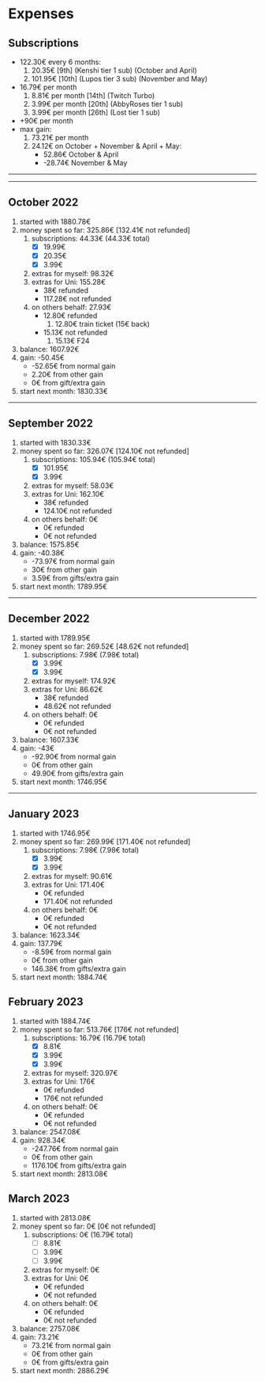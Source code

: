 
# Expenses

## Subscriptions

- 122.30€ every 6 months:
    1. 20.35€ [9th] (Kenshi tier 1 sub) (October and April)
    2. 101.95€ [10th] (Lupos tier 3 sub) (November and May)
- 16.79€ per month
    1. 8.81€ per month [14th] (Twitch Turbo)
    2. 3.99€ per month [20th] (AbbyRoses tier 1 sub)
    3. 3.99€ per month [26th] (Lost tier 1 sub)
- +90€ per month
- max gain:
    1. 73.21€ per month
    2. 24.12€ on October + November & April + May:
        - 52.86€ October & April
        - -28.74€ November & May

---
---

## October 2022

1. started with 1880.78€
2. money spent so far: 325.86€ [132.41€ not refunded]
    1. subscriptions: 44.33€ (44.33€ total)
        - [x] 19.99€
        - [x] 20.35€
        - [x] 3.99€
    2. extras for myself: 98.32€
    3. extras for Uni: 155.28€
        - 38€ refunded
        - 117.28€ not refunded
    4. on others behalf: 27.93€
        - 12.80€ refunded
            1. 12.80€ train ticket (15€ back)
        - 15.13€ not refunded
            1. 15.13€ F24
3. balance: 1607.92€
4. gain: -50.45€
    - -52.65€ from normal gain
    - 2.20€ from other gain
    - 0€ from gift/extra gain
5. start next month: 1830.33€

---

## September 2022

1. started with 1830.33€
2. money spent so far: 326.07€ [124.10€ not refunded]
    1. subscriptions: 105.94€ (105.94€ total)
        - [x] 101.95€
        - [x] 3.99€
    2. extras for myself: 58.03€
    3. extras for Uni: 162.10€
        - 38€ refunded
        - 124.10€ not refunded
    4. on others behalf: 0€
        - 0€ refunded
        - 0€ not refunded
3. balance: 1575.85€
4. gain: -40.38€
    - -73.97€ from normal gain
    - 30€ from other gain
    - 3.59€ from gifts/extra gain
5. start next month: 1789.95€

---

## December 2022

1. started with 1789.95€
2. money spent so far: 269.52€ [48.62€ not refunded]
    1. subscriptions: 7.98€ (7.98€ total)
        - [x] 3.99€
        - [x] 3.99€
    2. extras for myself: 174.92€
    3. extras for Uni: 86.62€
        - 38€ refunded
        - 48.62€ not refunded
    4. on others behalf: 0€
        - 0€ refunded
        - 0€ not refunded
3. balance: 1607.33€
4. gain: -43€
    - -92.90€ from normal gain
    - 0€ from other gain
    - 49.90€ from gifts/extra gain
5. start next month: 1746.95€

---

## January 2023

1. started with 1746.95€
2. money spent so far: 269.99€ [171.40€ not refunded]
    1. subscriptions: 7.98€ (7.98€ total)
        - [x] 3.99€
        - [x] 3.99€
    2. extras for myself: 90.61€
    3. extras for Uni: 171.40€
        - 0€ refunded
        - 171.40€ not refunded
    4. on others behalf: 0€
        - 0€ refunded
        - 0€ not refunded
3. balance: 1623.34€
4. gain: 137.79€
    - -8.59€ from normal gain
    - 0€ from other gain
    - 146.38€ from gifts/extra gain
5. start next month: 1884.74€

## February 2023

1. started with 1884.74€
2. money spent so far: 513.76€ [176€ not refunded]
    1. subscriptions: 16.79€ (16.79€ total)
        - [x] 8.81€
        - [x] 3.99€
        - [x] 3.99€
    2. extras for myself: 320.97€
    3. extras for Uni: 176€
        - 0€ refunded
        - 176€ not refunded
    4. on others behalf: 0€
        - 0€ refunded
        - 0€ not refunded
3. balance: 2547.08€
4. gain: 928.34€
    - -247.76€ from normal gain
    - 0€ from other gain
    - 1176.10€ from gifts/extra gain
5. start next month: 2813.08€

## March 2023

1. started with 2813.08€
2. money spent so far: 0€ [0€ not refunded]
    1. subscriptions: 0€ (16.79€ total)
        - [ ] 8.81€
        - [ ] 3.99€
        - [ ] 3.99€
    2. extras for myself: 0€
    3. extras for Uni: 0€
       - 0€ refunded
       - 0€ not refunded
    4. on others behalf: 0€
        - 0€ refunded
        - 0€ not refunded
3. balance: 2757.08€
4. gain: 73.21€
    - 73.21€ from normal gain
    - 0€ from other gain
    - 0€ from gifts/extra gain
5. start next month: 2886.29€
